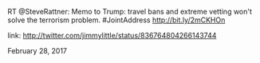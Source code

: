 RT @SteveRattner: Memo to Trump: travel bans and extreme vetting won't solve the terrorism problem. #JointAddress http://bit.ly/2mCKHOn 

link: http://twitter.com/jimmylittle/status/836764804266143744 

February 28, 2017